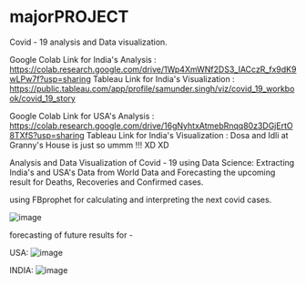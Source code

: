 # majorPROJECT
Covid - 19 analysis and Data visualization.

Google Colab Link for India's Analysis :  https://colab.research.google.com/drive/1Wp4XmWNf2DS3_IACczR_fx9dK9wLPw7f?usp=sharing
Tableau Link for India's Visualization :  https://public.tableau.com/app/profile/samunder.singh/viz/covid_19_workbook/covid_19_story

Google Colab Link for USA's Analysis   :  https://colab.research.google.com/drive/16gNyhtxAtmebRnqq80z3DGjErtO8TXfS?usp=sharing
Tableau Link for India's Visualization :  Dosa and Idli at Granny's House is just so ummm !!!   XD XD 

Analysis and Data Visualization of Covid - 19 using Data Science:
Extracting India's and USA's Data from World Data and Forecasting the upcoming result for Deaths, Recoveries and Confirmed cases.

using FBprophet for calculating and interpreting the next covid cases.

![image](https://user-images.githubusercontent.com/48016463/121814878-f56f4880-cc90-11eb-8e73-2711371ca92a.png)

forecasting of future results for - 

USA: 
![image](https://user-images.githubusercontent.com/48016463/121814890-0ae47280-cc91-11eb-982d-170c6132afc4.png)

INDIA: 
![image](https://user-images.githubusercontent.com/48016463/121814901-13d54400-cc91-11eb-9849-6e33c8b41d59.png)

